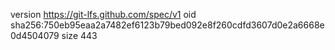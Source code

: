 version https://git-lfs.github.com/spec/v1
oid sha256:750eb95eaa2a7482ef6123b79bed092e8f260cdfd3607d0e2a6668e0d4504079
size 443
